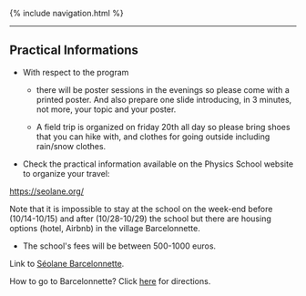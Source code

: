 {% include navigation.html %}

---

## Practical Informations

- With respect to the program

  - there will be poster sessions in the evenings so please come with a printed poster. And also prepare one slide  introducing, in 3 minutes, not more, your topic and your poster.

  - A field trip is organized on friday 20th all day so please bring shoes that you can hike with, and clothes for going outside including rain/snow clothes.

-  Check the practical information available on the Physics School website to organize your travel:

  https://seolane.org/

  Note that it is impossible to stay at the school on the week-end before (10/14-10/15) and after (10/28-10/29) the school but there are housing options (hotel, Airbnb) in the village Barcelonnette.

- The school's fees will be between 500-1000 euros.

Link to [Séolane Barcelonnette]([https://www.houches-school-physics.com/en/](https://seolane.org/)).

How to go to Barcelonnette? Click [here]([https://www.houches-school-physics.com/practical-information/access/](https://www.google.com/maps/place/P%C3%B4le+d'accueil+universitaire+S%C3%A9olane/@44.3899424,6.6401353,17z/data=!3m1!4b1!4m6!3m5!1s0x12cc91a30426d69f:0xc62b1b01e6b58d91!8m2!3d44.3899424!4d6.642324!16s%2Fg%2F11b6d61twk)) for directions.

